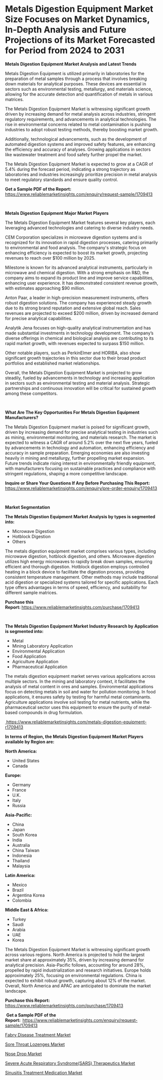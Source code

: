 <p><h1>Metals Digestion Equipment Market Size Focuses on Market Dynamics, In-Depth Analysis and Future Projections of its Market Forecasted for Period from 2024 to 2031</h1></p><p><strong>Metals Digestion Equipment Market Analysis and Latest Trends</strong></p>
<p><p>Metals Digestion Equipment is utilized primarily in laboratories for the preparation of metal samples through a process that involves breaking down materials for analytical purposes. These devices are essential in sectors such as environmental testing, metallurgy, and materials science, allowing for the accurate detection and quantification of metals in various matrices.</p><p>The Metals Digestion Equipment Market is witnessing significant growth driven by increasing demand for metal analysis across industries, stringent regulatory requirements, and advancements in analytical technologies. The rise in environmental concerns related to metal contamination is pushing industries to adopt robust testing methods, thereby boosting market growth. </p><p>Additionally, technological advancements, such as the development of automated digestion systems and improved safety features, are enhancing the efficiency and accuracy of analyses. Growing applications in sectors like wastewater treatment and food safety further propel the market.</p><p>The Metals Digestion Equipment Market is expected to grow at a CAGR of 5.4% during the forecast period, indicating a strong trajectory as laboratories and industries increasingly prioritize precision in metal analysis to meet regulatory standards and ensure quality control.</p></p>
<p><strong>Get a Sample PDF of the Report:&nbsp;</strong> <a href="https://www.reliablemarketinsights.com/enquiry/request-sample/1709413?utm_campaign=1583&utm_medium=2&utm_source=Github&utm_content=ia&utm_term=21102024&utm_id=metals-digestion-equipment">https://www.reliablemarketinsights.com/enquiry/request-sample/1709413</a></p>
<p>&nbsp;</p>
<p><strong>Metals Digestion Equipment Major Market Players</strong></p>
<p><p>The Metals Digestion Equipment Market features several key players, each leveraging advanced technologies and catering to diverse industry needs. </p><p>CEM Corporation specializes in microwave digestion systems and is recognized for its innovation in rapid digestion processes, catering primarily to environmental and food analysis. The company's strategic focus on enhancing efficiency is expected to boost its market growth, projecting revenues to reach over $100 million by 2025.</p><p>Milestone is known for its advanced analytical instruments, particularly in microwave and chemical digestion. With a strong emphasis on R&D, the company aims to expand its product line and improve service capabilities, enhancing user experience. It has demonstrated consistent revenue growth, with estimates approaching $90 million.</p><p>Anton Paar, a leader in high-precision measurement instruments, offers robust digestion solutions. The company has experienced steady growth due to its strong brand reputation and extensive global reach. Sales revenues are projected to exceed $200 million, driven by increased demand for precise analytical capabilities.</p><p>Analytik Jena focuses on high-quality analytical instrumentation and has made substantial investments in technology development. The company’s diverse offerings in chemical and biological analysis are contributing to its rapid market growth, with revenues expected to surpass $150 million.</p><p>Other notable players, such as PerkinElmer and HORIBA, also show significant growth trajectories in this sector due to their broad product portfolios and established market relationships. </p><p>Overall, the Metals Digestion Equipment Market is projected to grow steadily, fueled by advancements in technology and increasing application in sectors such as environmental testing and material analysis. Strategic partnerships and continuous innovation will be critical for sustained growth among these competitors.</p></p>
<p>&nbsp;</p>
<p><strong>What Are The Key Opportunities For Metals Digestion Equipment Manufacturers?</strong></p>
<p><p>The Metals Digestion Equipment market is poised for significant growth, driven by increasing demand for precise analytical testing in industries such as mining, environmental monitoring, and materials research. The market is expected to witness a CAGR of around 5.2% over the next five years, fueled by advancements in technology and automation, enhancing efficiency and accuracy in sample preparation. Emerging economies are also investing heavily in mining and metallurgy, further propelling market expansion. Future trends indicate rising interest in environmentally friendly equipment, with manufacturers focusing on sustainable practices and compliance with stringent regulations, shaping a more competitive landscape.</p></p>
<p><strong>Inquire or Share Your Questions If Any Before Purchasing This Report:</strong> <a href="https://www.reliablemarketinsights.com/enquiry/pre-order-enquiry/1709413?utm_campaign=1583&utm_medium=2&utm_source=Github&utm_content=ia&utm_term=21102024&utm_id=metals-digestion-equipment">https://www.reliablemarketinsights.com/enquiry/pre-order-enquiry/1709413</a></p>
<p>&nbsp;</p>
<p><strong>Market Segmentation</strong></p>
<p><strong>The Metals Digestion Equipment Market Analysis by types is segmented into:</strong></p>
<p><ul><li>Microwave Digestion</li><li>Hotblock Digestion</li><li>Others</li></ul></p>
<p><p>The metals digestion equipment market comprises various types, including microwave digestion, hotblock digestion, and others. Microwave digestion utilizes high energy microwaves to rapidly break down samples, ensuring efficient and thorough digestion. Hotblock digestion employs controlled heating in a block device to facilitate the digestion process, providing consistent temperature management. Other methods may include traditional acid digestion or specialized systems tailored for specific applications. Each type offers advantages in terms of speed, efficiency, and suitability for different sample matrices.</p></p>
<p><strong>Purchase this Report:&nbsp;</strong><a href="https://www.reliablemarketinsights.com/purchase/1709413?utm_campaign=1583&utm_medium=2&utm_source=Github&utm_content=ia&utm_term=21102024&utm_id=metals-digestion-equipment">https://www.reliablemarketinsights.com/purchase/1709413</a></p>
<p>&nbsp;</p>
<p><strong>The Metals Digestion Equipment Market Industry Research by Application is segmented into:</strong></p>
<p><ul><li>Metal</li><li>Mining Laboratory Application</li><li>Environmental Application</li><li>Food Application</li><li>Agriculture Application</li><li>Pharmaceutical Application</li></ul></p>
<p><p>The metals digestion equipment market serves various applications across multiple sectors. In the mining and laboratory context, it facilitates the analysis of metal content in ores and samples. Environmental applications focus on detecting metals in soil and water for pollution monitoring. In food applications, it ensures safety by testing for harmful metal contaminants. Agriculture applications involve soil testing for metal nutrients, while the pharmaceutical sector uses this equipment to ensure the purity of metal-based compounds in drug formulation.</p></p>
<p><a href="https://www.reliablemarketinsights.com/metals-digestion-equipment-r1709413?utm_campaign=1583&utm_medium=2&utm_source=Github&utm_content=ia&utm_term=21102024&utm_id=metals-digestion-equipment">&nbsp;https://www.reliablemarketinsights.com/metals-digestion-equipment-r1709413</a></p>
<p><strong>In terms of Region, the Metals Digestion Equipment Market Players available by Region are:</strong></p>
<p>
    <p> <strong> North America: </strong>
        <ul>
            <li>United States</li>
            <li>Canada</li>
        </ul>
        </p> 
    <p> <strong> Europe: </strong>
        <ul>
            <li>Germany</li>
            <li>France</li>
            <li>U.K.</li>
            <li>Italy</li>
            <li>Russia</li>
        </ul>
        </p> 
    <p> <strong> Asia-Pacific: </strong>
        <ul>
            <li>China</li>
            <li>Japan</li>
            <li>South Korea</li>
            <li>India</li>
            <li>Australia</li>
            <li>China Taiwan</li>
            <li>Indonesia</li>
            <li>Thailand</li>
            <li>Malaysia</li>
        </ul>
        </p> 
    <p> <strong> Latin America: </strong>
        <ul>
            <li>Mexico</li>
            <li>Brazil</li>
            <li>Argentina Korea</li>
            <li>Colombia</li>
        </ul>
        </p> 
    <p> <strong> Middle East & Africa: </strong>
        <ul>
            <li>Turkey</li>
            <li>Saudi</li>
            <li>Arabia</li>
            <li>UAE</li>
            <li>Korea</li>
        </ul>
    </p>
    </p>
<p><p>The Metals Digestion Equipment Market is witnessing significant growth across various regions. North America is projected to hold the largest market share at approximately 35%, driven by increasing demand for analytical precision. Asia-Pacific follows, accounting for around 28%, propelled by rapid industrialization and research initiatives. Europe holds approximately 25%, focusing on environmental regulations. China is expected to exhibit robust growth, capturing about 12% of the market. Overall, North America and APAC are anticipated to dominate the market landscape.</p></p>
<p><strong>Purchase this Report: </strong><a href="https://www.reliablemarketinsights.com/purchase/1709413?utm_campaign=1583&utm_medium=2&utm_source=Github&utm_content=ia&utm_term=21102024&utm_id=metals-digestion-equipment">https://www.reliablemarketinsights.com/purchase/1709413</a></p>
<p>&nbsp;<strong>Get a Sample PDF of the Report:&nbsp;&nbsp;</strong><a href="https://www.reliablemarketinsights.com/enquiry/request-sample/1709413?utm_campaign=1583&utm_medium=2&utm_source=Github&utm_content=ia&utm_term=21102024&utm_id=metals-digestion-equipment">https://www.reliablemarketinsights.com/enquiry/request-sample/1709413</a></p>
<p><strong></strong></p>
<p><p><a href="https://www.linkedin.com/pulse/emerging-trends-fabry-disease-treatment-market-global-outlook-imure?utm_campaign=1583&utm_medium=2&utm_source=Github&utm_content=ia&utm_term=21102024&utm_id=metals-digestion-equipment">Fabry Disease Treatment Market</a></p><p><a href="https://www.linkedin.com/pulse/market-leaders-laggards-global-sore-throat-lozenges-trends-mumlc?utm_campaign=1583&utm_medium=2&utm_source=Github&utm_content=ia&utm_term=21102024&utm_id=metals-digestion-equipment">Sore Throat Lozenges Market</a></p><p><a href="https://www.linkedin.com/pulse/sustainability-trends-nose-drop-industry-market-implications-m6x8e?utm_campaign=1583&utm_medium=2&utm_source=Github&utm_content=ia&utm_term=21102024&utm_id=metals-digestion-equipment">Nose Drop Market</a></p><p><a href="https://github.com/mharielmesa/Market-Research-Report-List-5/blob/main/severe-acute-respiratory-syndromesars-therapeutics-market.md?utm_campaign=1583&utm_medium=2&utm_source=Github&utm_content=ia&utm_term=21102024&utm_id=metals-digestion-equipment">Severe Acute Respiratory Syndrome(SARS) Therapeutics Market</a></p><p><a href="https://www.linkedin.com/pulse/evolution-sinusitis-treatment-medication-market-key-shifts-n49be?utm_campaign=1583&utm_medium=2&utm_source=Github&utm_content=ia&utm_term=21102024&utm_id=metals-digestion-equipment">Sinusitis Treatment Medication Market</a></p></p>